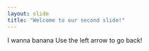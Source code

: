 ```yaml
---
layout: slide
title: "Welcome to our second slide!"
---
```

I wanna banana
Use the left arrow to go back!
